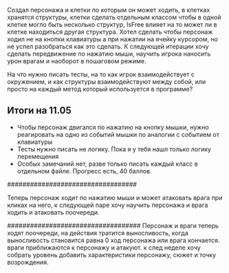 ﻿
Создал персонажа и клетки по которым он может ходить, в клетках хранятся структуры, клетки сделать отдельным классом чтобы в одной клетке могло быть несколько структур, IsFree  влияет на то может ли в клетке находиться другая структура. Хотел сделать чтобы персонаж ходил не на кнопки клавиатуры а при нажатии на ячейку курсором, но не успел разобраться как это сделать. К следующей итерации хочу сделать передвижение по нажатию мыши, научить игрока наносить урон врагам и наоборот в пошаговом режиме.

На что нужно писать тесты, на то как игрок взаимодействует с окружением, и как структуры взаимодействуют между собой, или просто на каждый метод который используется в программе?

## Итоги на 11.05
 - Чтобы персонаж двигался по нажатию на кнопку мышки, нужно реагировать на одно из событий мышки по аналогии с событием от клавиатуры
 - Тесты нужно писать не логику. Пока я у тебя нашл только логику перемещения
 - Особых замечаний нет, разве только писать каждый класс в отдельном файле. Прогресс есть, 40 баллов.


##################################

Теперь персонаж ходит по нажатию мыши и может атаковать врага при кликах на него, к следующей паре хочу научить персонажа и врага ходить и атаковать поочереди.


###################################
Персонаж и враги теперь ходят поочереди, на действия тратится выносливость, когда выносливость становится равна 0 ход персонажа или врага кончается. враги приближаются к персонажу и атакуют. к след неделе хочу собрать уровень добавить характеристики персонажу, сюжет и точку возрождения.
